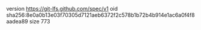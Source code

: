 version https://git-lfs.github.com/spec/v1
oid sha256:8e0a0b13e03f70305d7121aeb6372f2c578b1b72b4b914e1ac6a0f4f8aadea89
size 773
